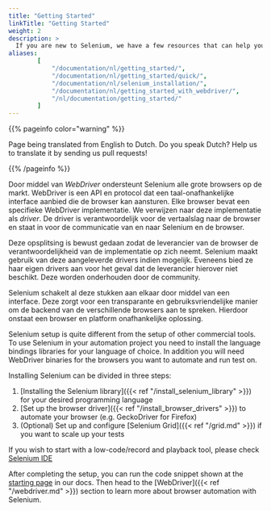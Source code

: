 ```yaml
---
title: "Getting Started"
linkTitle: "Getting Started"
weight: 2
description: >
  If you are new to Selenium, we have a few resources that can help you get up to speed right away.
aliases: 
        [
            "/documentation/nl/getting_started/", 
            "/documentation/nl/getting_started/quick/",
            "/documentation/nl/selenium_installation/",
            "/documentation/nl/getting_started_with_webdriver/",
            "/nl/documentation/getting_started/"
        ]
---
```


{{% pageinfo color="warning" %}}
<p class="lead">
   <i class="fas fa-language display-4"></i> 
   Page being translated from 
   English to Dutch. Do you speak Dutch? Help us to translate
   it by sending us pull requests!
</p>
{{% /pageinfo %}}

Door middel van _WebDriver_ ondersteunt Selenium alle grote browsers op de markt.
WebDriver is een API en protocol dat een taal-onafhankelijke interface aanbied die
de browser kan aansturen. Elke browser bevat een specifieke WebDriver implementatie.
We verwijzen naar deze implementatie als *driver*.
De driver is verantwoordelijk voor de vertaalslag naar de browser en staat in voor
de communicatie van en naar Selenium en de browser.

Deze opsplitsing is bewust gedaan zodat de leverancier van de browser de 
verantwoordelijkheid van de implementatie op zich neemt. Selenium maakt gebruik
van deze aangeleverde drivers indien mogelijk. Eveneens bied ze haar eigen drivers 
aan voor het geval dat de leverancier hierover niet beschikt. Deze worden onderhouden
door de community.

Selenium schakelt al deze stukken aan elkaar door middel van een interface.
Deze zorgt voor een transparante en gebruiksvriendelijke manier om de backend
van de verschillende browsers aan te spreken. Hierdoor onstaat een browser en
platform onafhankelijke oplossing.

Selenium setup is quite different from the setup of other commercial tools.
To use Selenium in your automation project you need to install the language
bindings libraries for your language of choice. In addition you will need
WebDriver binaries for the browsers you want to automate and run test on. 

Installing Selenium can be divided in three steps:

1. [Installing the Selenium library]({{< ref "/install_selenium_library" >}}) for your desired programming language
2. [Set up the browser driver]({{< ref "/install_browser_drivers" >}}) to automate your browser (e.g. GeckoDriver for Firefox)
3. (Optional) Set up and configure [Selenium Grid]({{< ref "/grid.md" >}}) if you want to scale up your tests

If you wish to start with a low-code/record and playback tool, please check 
[Selenium IDE](https://selenium.dev/selenium-ide)

After completing the setup, you can run the code snippet shown at the 
[starting page](/nl/documentation) in our docs. Then head to the 
[WebDriver]({{< ref "/webdriver.md" >}}) section to learn more about
browser automation with Selenium.
